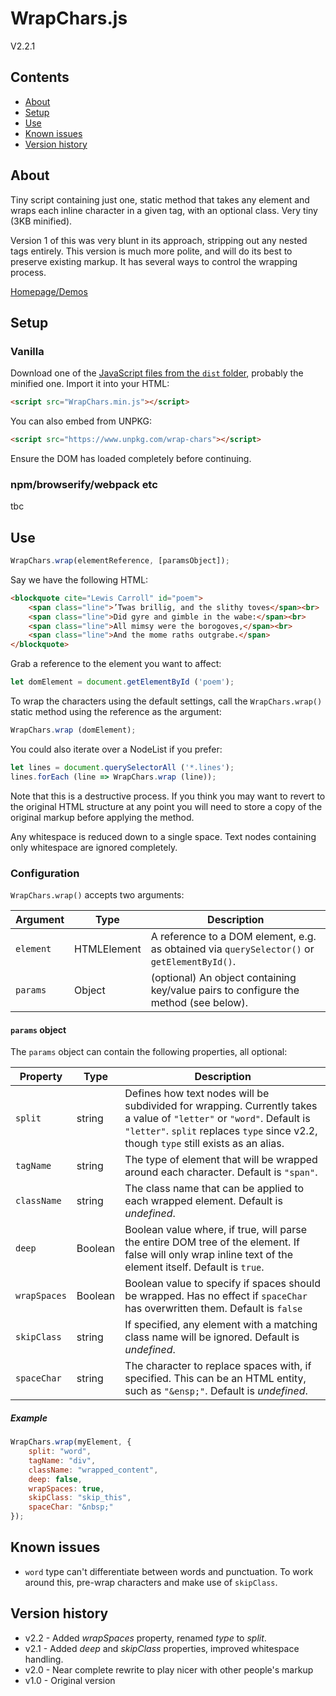 
# WrapChars.js

V2.2.1

## Contents

- [About](#about)
- [Setup](#setup)
- [Use](#use)
- [Known issues](#known-issues)
- [Version history](#version-history)

## About

Tiny script containing just one, static method that takes any element and wraps each inline character in a given tag, with an optional class. Very tiny (3KB minified).

Version 1 of this was very blunt in its approach, stripping out any nested tags entirely. This version is much more polite, and will do its best to preserve existing markup. It has several ways to control the wrapping process.

[Homepage/Demos](http://lab.adasha.com/components/wrap-chars/index.html)

## Setup

### Vanilla

Download one of the [JavaScript files from the `dist` folder](https://github.com/Adasha/wrap-chars/tree/master/dist), probably the minified one.
Import it into your HTML:

```HTML
<script src="WrapChars.min.js"></script>
```

You can also embed from UNPKG:

```HTML
<script src="https://www.unpkg.com/wrap-chars"></script>
```

Ensure the DOM has loaded completely before continuing.

### npm/browserify/webpack etc

tbc

## Use

```javascript
WrapChars.wrap(elementReference, [paramsObject]);
```

Say we have the following HTML:

```HTML
<blockquote cite="Lewis Carroll" id="poem">
    <span class="line">’Twas brillig, and the slithy toves</span><br>
    <span class="line">Did gyre and gimble in the wabe:</span><br>
    <span class="line">All mimsy were the borogoves,</span><br>
    <span class="line">And the mome raths outgrabe.</span>
</blockquote>
```

Grab a reference to the element you want to affect:

```javascript
let domElement = document.getElementById ('poem');
```

To wrap the characters using the default settings, call the `WrapChars.wrap()` static method using the reference as the argument:

```javascript
WrapChars.wrap (domElement);
```

You could also iterate over a NodeList if you prefer:

```javascript
let lines = document.querySelectorAll ('*.lines');
lines.forEach (line => WrapChars.wrap (line));
```

Note that this is a destructive process. If you think you may want to revert to the original HTML structure at any point you will need to store a copy of the original markup before applying the method.

Any whitespace is reduced down to a single space. Text nodes containing only whitespace are ignored completely.

### Configuration

`WrapChars.wrap()` accepts two arguments:

| Argument | Type | Description |
| --- | --- | --- |
| `element` | HTMLElement | A reference to a DOM element, e.g. as obtained via `querySelector()` or `getElementById()`. |
| `params` | Object | (optional) An object containing key/value pairs to configure the method (see below). |

#### `params` object

The `params` object can contain the following properties, all optional:

| Property | Type | Description |
| --- | --- | --- |
| `split` | string | Defines how text nodes will be subdivided for wrapping. Currently takes a value of `"letter"` or `"word"`. Default is `"letter"`. `split` replaces `type` since v2.2, though `type` still exists as an alias. |
| `tagName` | string | The type of element that will be wrapped around each character. Default is `"span"`. |
| `className` | string | The class name that can be applied to each wrapped element. Default is *undefined*. |
| `deep` | Boolean | Boolean value where, if true, will parse the entire DOM tree of the element. If false will only wrap inline text of the element itself. Default is `true`. |
| `wrapSpaces` | Boolean | Boolean value to specify if spaces should be wrapped. Has no effect if `spaceChar` has overwritten them. Default is `false` |
| `skipClass` | string | If specified, any element with a matching class name will be ignored. Default is *undefined*. |
| `spaceChar` | string | The character to replace spaces with, if specified. This can be an HTML entity, such as `"&ensp;"`. Default is *undefined*. |

##### Example

```javascript
WrapChars.wrap(myElement, {
    split: "word",
    tagName: "div",
    className: "wrapped_content",
    deep: false,
    wrapSpaces: true,
    skipClass: "skip_this",
    spaceChar: "&nbsp;"
});
```

## Known issues

- `word` type can't differentiate between words and punctuation. To work around this, pre-wrap characters and make use of `skipClass`.

## Version history

- v2.2 - Added *wrapSpaces* property, renamed *type* to *split*.
- v2.1 - Added *deep* and *skipClass* properties, improved whitespace handling.
- v2.0 - Near complete rewrite to play nicer with other people's markup
- v1.0 - Original version
